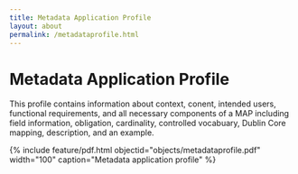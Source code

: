 ```yaml
---
title: Metadata Application Profile
layout: about
permalink: /metadataprofile.html
---
```

# Metadata Application Profile
This profile contains information about context, conent, intended users, functional requirements, and all necessary components of a MAP including field information, obligation, cardinality, controlled vocabuary, Dublin Core mapping, description, and an example.

{% include feature/pdf.html objectid="objects/metadataprofile.pdf" width="100" caption="Metadata application profile" %}
